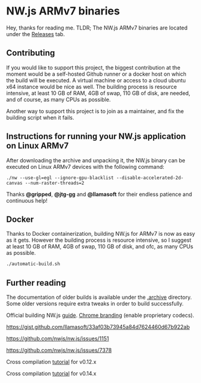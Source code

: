 # NW.js ARMv7 binaries

Hey, thanks for reading me. TLDR; The NW.js ARMv7 binaries are located under the [Releases][1] tab.

## Contributing

If you would like to support this project, the biggest contribution at the moment would be a self-hosted Github runner or a docker host on which the build will be executed. A virtual machine or access to a cloud ubuntu x64 instance would be nice as well. The building process is resource intensive, at least 10 GB of RAM,
4GB of swap, 110 GB of disk, are needed, and of course, as many CPUs as possible.

Another way to support this project is to join as a maintainer, and fix the building script when it fails.

## Instructions for running your NW.js application on Linux ARMv7

After downloading the archive and unpacking it, the NW.js binary can be executed on Linux ARMv7 devices with the following command:

`./nw --use-gl=egl --ignore-gpu-blacklist --disable-accelerated-2d-canvas --num-raster-threads=2`

Thanks **@gripped**, **@jtg-gg** and **@llamasoft** for their endless patience and continuous help!

## Docker

Thanks to Docker containerization, building NW.js for ARMv7 is now as easy as it gets.
However the building process is resource intensive, so I suggest at least 10 GB of RAM,
4GB of swap, 110 GB of disk, and ofc, as many CPUs as possible.

``` Bash
./automatic-build.sh
```

## Further reading

The documentation of older builds is available under the [.archive][2] directory.
Some older versions require extra tweaks in order to build successfully.

Official building NW.js [guide][4]. [Chrome branding][6] (enable proprietary codecs).

<https://gist.github.com/llamasoft/33af03b73945a84d7624460d67b922ab>

<https://github.com/nwjs/nw.js/issues/1151>

<https://github.com/nwjs/nw.js/issues/7378>

Cross compilation [tutorial][3] for v0.12.x

Cross compilation [tutorial][5] for v0.14.x

[1]: https://github.com/LeonardLaszlo/nw.js-armv7-binaries/releases
[2]: https://github.com/LeonardLaszlo/nw.js-armv7-binaries/tree/master/.archive
[3]: http://forum.odroid.com/viewtopic.php?f=52&t=16072
[4]: http://docs.nwjs.io/en/latest/For%20Developers/Building%20NW.js
[5]: https://github.com/nwjs/nw.js/issues/1151#issuecomment-222101059
[6]: http://docs.nwjs.io/en/latest/For%20Developers/Enable%20Proprietary%20Codecs
